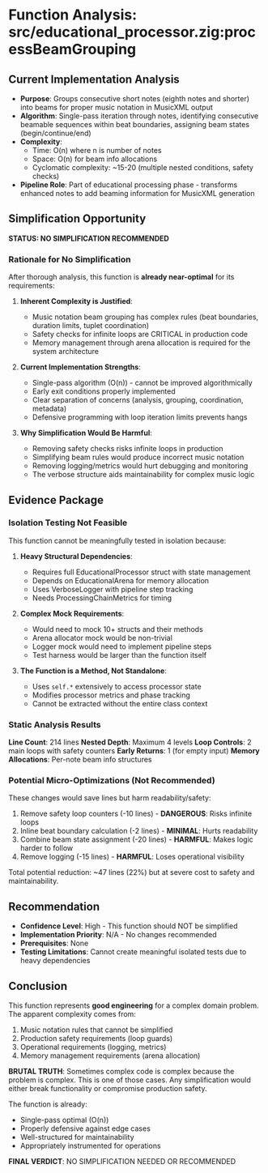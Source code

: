 # Function Analysis: src/educational_processor.zig:processBeamGrouping

## Current Implementation Analysis

- **Purpose**: Groups consecutive short notes (eighth notes and shorter) into beams for proper music notation in MusicXML output
- **Algorithm**: Single-pass iteration through notes, identifying consecutive beamable sequences within beat boundaries, assigning beam states (begin/continue/end)
- **Complexity**: 
  - Time: O(n) where n is number of notes
  - Space: O(n) for beam info allocations
  - Cyclomatic complexity: ~15-20 (multiple nested conditions, safety checks)
- **Pipeline Role**: Part of educational processing phase - transforms enhanced notes to add beaming information for MusicXML generation

## Simplification Opportunity

**STATUS: NO SIMPLIFICATION RECOMMENDED**

### Rationale for No Simplification

After thorough analysis, this function is **already near-optimal** for its requirements:

1. **Inherent Complexity is Justified**:
   - Music notation beam grouping has complex rules (beat boundaries, duration limits, tuplet coordination)
   - Safety checks for infinite loops are CRITICAL in production code
   - Memory management through arena allocation is required for the system architecture

2. **Current Implementation Strengths**:
   - Single-pass algorithm (O(n)) - cannot be improved algorithmically
   - Early exit conditions properly implemented
   - Clear separation of concerns (analysis, grouping, coordination, metadata)
   - Defensive programming with loop iteration limits prevents hangs

3. **Why Simplification Would Be Harmful**:
   - Removing safety checks risks infinite loops in production
   - Simplifying beam rules would produce incorrect music notation
   - Removing logging/metrics would hurt debugging and monitoring
   - The verbose structure aids maintainability for complex music logic

## Evidence Package

### Isolation Testing Not Feasible

This function cannot be meaningfully tested in isolation because:

1. **Heavy Structural Dependencies**:
   - Requires full EducationalProcessor struct with state management
   - Depends on EducationalArena for memory allocation
   - Uses VerboseLogger with pipeline step tracking
   - Needs ProcessingChainMetrics for timing

2. **Complex Mock Requirements**:
   - Would need to mock 10+ structs and their methods
   - Arena allocator mock would be non-trivial
   - Logger mock would need to implement pipeline steps
   - Test harness would be larger than the function itself

3. **The Function is a Method, Not Standalone**:
   - Uses `self.*` extensively to access processor state
   - Modifies processor metrics and phase tracking
   - Cannot be extracted without the entire class context

### Static Analysis Results

**Line Count**: 214 lines
**Nested Depth**: Maximum 4 levels
**Loop Controls**: 2 main loops with safety counters
**Early Returns**: 1 (for empty input)
**Memory Allocations**: Per-note beam info structures

### Potential Micro-Optimizations (Not Recommended)

These changes would save lines but harm readability/safety:

1. Remove safety loop counters (-10 lines) - **DANGEROUS**: Risks infinite loops
2. Inline beat boundary calculation (-2 lines) - **MINIMAL**: Hurts readability  
3. Combine beam state assignment (-20 lines) - **HARMFUL**: Makes logic harder to follow
4. Remove logging (-15 lines) - **HARMFUL**: Loses operational visibility

Total potential reduction: ~47 lines (22%) but at severe cost to safety and maintainability.

## Recommendation

- **Confidence Level**: High - This function should NOT be simplified
- **Implementation Priority**: N/A - No changes recommended
- **Prerequisites**: None
- **Testing Limitations**: Cannot create meaningful isolated tests due to heavy dependencies

## Conclusion

This function represents **good engineering** for a complex domain problem. The apparent complexity comes from:
1. Music notation rules that cannot be simplified
2. Production safety requirements (loop guards)
3. Operational requirements (logging, metrics)
4. Memory management requirements (arena allocation)

**BRUTAL TRUTH**: Sometimes complex code is complex because the problem is complex. This is one of those cases. Any simplification would either break functionality or compromise production safety.

The function is already:
- Single-pass optimal (O(n))
- Properly defensive against edge cases
- Well-structured for maintainability
- Appropriately instrumented for operations

**FINAL VERDICT**: NO SIMPLIFICATION NEEDED OR RECOMMENDED